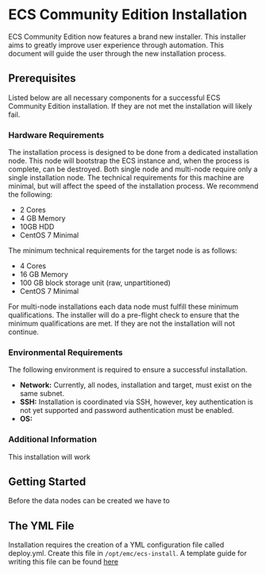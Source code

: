 # ECS Community Edition Installation

ECS Community Edition now features a brand new installer. This installer aims to greatly improve user experience through automation. This document will guide the user through the new installation process.

## Prerequisites

Listed below are all necessary components for a successful ECS Community Edition installation. If they are not met the installation will likely fail.

### Hardware Requirements

The installation process is designed to be done from a dedicated installation node. This node will bootstrap the ECS instance and, when the process is complete, can be destroyed. Both single node and multi-node require only a single installation node. The technical requirements for this machine are minimal, but will affect the speed of the installation process. We recommend the following:

* 2 Cores
* 4 GB Memory
* 10GB HDD
* CentOS 7 Minimal

 The minimum technical requirements for the target node is as follows:
 * 4 Cores
 * 16 GB Memory
 * 100 GB block storage unit (raw, unpartitioned)
 * CentOS 7 Minimal

 For multi-node installations each data node must fulfill these minimum qualifications. The installer will do a pre-flight check to ensure that the minimum qualifications are met. If they are not the installation will not continue. 

### Environmental Requirements

The following environment is required to ensure a successful installation. 

* **Network:** Currently, all nodes, installation and target, must exist on the same subnet.
* **SSH:** Installation is coordinated via SSH, however, key authentication is not yet supported and password authentication must be enabled.
* **OS:** 

### Additional Information

This installation will work

## Getting Started

Before the data nodes can be created we have to

## The YML File
Installation requires the creation of a YML configuration file called deploy.yml. Create this file in `/opt/emc/ecs-install`. A template guide for writing this file can be found [here](docs/design/reference.deploy.yml)
